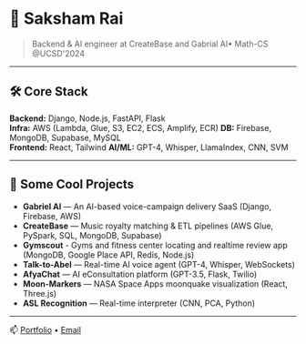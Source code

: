 # 👋 Saksham Rai

> Backend & AI engineer at CreateBase and Gabrial AI• Math-CS @UCSD'2024

---

## 🛠 Core Stack
**Backend:** Django, Node.js, FastAPI, Flask   
**Infra:** AWS (Lambda, Glue, S3, EC2, ECS, Amplify, ECR)
**DB:** Firebase, MongoDB, Supabase, MySQL  
**Frontend:** React, Tailwind
**AI/ML:** GPT-4, Whisper, LlamaIndex, CNN, SVM 

---

## 🚀 Some Cool Projects
- **Gabriel AI** — An AI-based voice-campaign delivery SaaS (Django, Firebase, AWS)  
- **CreateBase** — Music royalty matching & ETL pipelines (AWS Glue, PySpark, SQL, MongoDB, Supabase)
- **Gymscout** - Gyms and fitness center locating and realtime review app (MongoDB, Google Place API, Redis, Node.js)
- **Talk-to-Abel** — Real-time AI voice agent (GPT-4, Whisper, WebSockets)
- **AfyaChat** — AI eConsultation platform (GPT-3.5, Flask, Twilio)  
- **Moon-Markers** — NASA Space Apps moonquake visualization (React, Three.js)  
- **ASL Recognition** — Real-time interpreter (CNN, PCA, Python)  

---

📫 [Portfolio](https://rai-portfolio.vercel.app/landing) • [Email](mailto:raisaksham2001@gmail.com)
